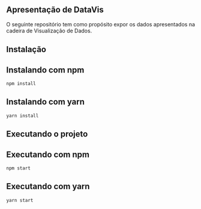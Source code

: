 ## Apresentação de DataVis
O seguinte repositório tem como propósito expor os dados apresentados na cadeira de Visualização de Dados.


## Instalação

**Instalando com npm**
--------------------
```
npm install
```
**Instalando com yarn**
--------------------
```
yarn install
```



## Executando o projeto

**Executando com npm**
--------------------
```
npm start
```

**Executando com yarn**
--------------------
```
yarn start
